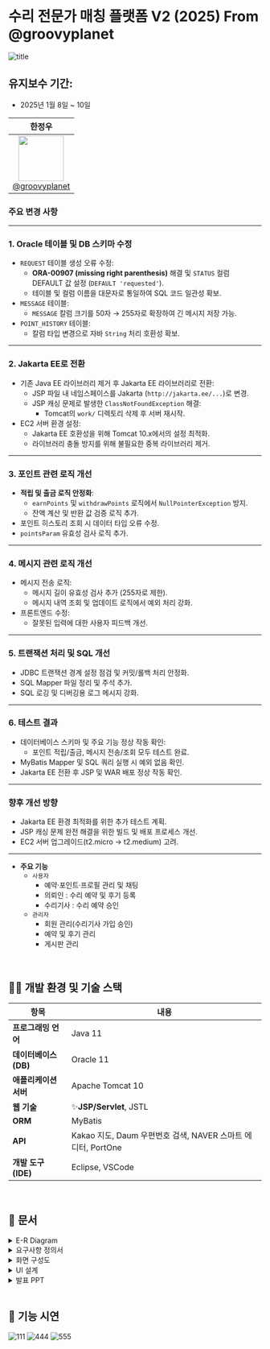 # 수리 전문가 매칭 플랫폼 V2 (2025) From @groovyplanet

![title](https://github.com/user-attachments/assets/024ac0d4-db57-4204-840d-a9bd553eb899)



## **유지보수 기간**:
- 2025년 1월 8일 ~ 10일

| **한정우** |
| :------: | 
| [<img src="https://avatars.githubusercontent.com/groovyplanet" height=90> <br/> @groovyplanet](https://github.com/groovyplanet) |


### **주요 변경 사항**

---

### 1. **Oracle 테이블 및 DB 스키마 수정**
- `REQUEST` 테이블 생성 오류 수정:
  - **ORA-00907 (missing right parenthesis)** 해결 및 `STATUS` 컬럼 DEFAULT 값 설정 (`DEFAULT 'requested'`).
  - 테이블 및 컬럼 이름을 대문자로 통일하여 SQL 코드 일관성 확보.
- `MESSAGE` 테이블:
  - `MESSAGE` 칼럼 크기를 50자 → 255자로 확장하여 긴 메시지 저장 가능.
- `POINT_HISTORY` 테이블:
  - 칼럼 타입 변경으로 자바 `String` 처리 호환성 확보.

---

### 2. **Jakarta EE로 전환**
- 기존 Java EE 라이브러리 제거 후 Jakarta EE 라이브러리로 전환:
  - JSP 파일 내 네임스페이스를 Jakarta (`http://jakarta.ee/...`)로 변경.
  - JSP 캐싱 문제로 발생한 `ClassNotFoundException` 해결:
    - Tomcat의 `work/` 디렉토리 삭제 후 서버 재시작.
- EC2 서버 환경 설정:
  - Jakarta EE 호환성을 위해 Tomcat 10.x에서의 설정 최적화.
  - 라이브러리 충돌 방지를 위해 불필요한 중복 라이브러리 제거.

---

### 3. **포인트 관련 로직 개선**
- **적립 및 출금 로직 안정화**:
  - `earnPoints` 및 `withdrawPoints` 로직에서 `NullPointerException` 방지.
  - 잔액 계산 및 반환 값 검증 로직 추가.
- 포인트 히스토리 조회 시 데이터 타입 오류 수정.
- `pointsParam` 유효성 검사 로직 추가.

---

### 4. **메시지 관련 로직 개선**
- 메시지 전송 로직:
  - 메시지 길이 유효성 검사 추가 (255자로 제한).
  - 메시지 내역 조회 및 업데이트 로직에서 예외 처리 강화.
- 프론트엔드 수정:
  - 잘못된 입력에 대한 사용자 피드백 개선.

---

### 5. **트랜잭션 처리 및 SQL 개선**
- JDBC 트랜잭션 경계 설정 점검 및 커밋/롤백 처리 안정화.
- SQL Mapper 파일 정리 및 주석 추가.
- SQL 로깅 및 디버깅용 로그 메시지 강화.

---

### 6. **테스트 결과**
- 데이터베이스 스키마 및 주요 기능 정상 작동 확인:
  - 포인트 적립/출금, 메시지 전송/조회 모두 테스트 완료.
- MyBatis Mapper 및 SQL 쿼리 실행 시 예외 없음 확인.
- Jakarta EE 전환 후 JSP 및 WAR 배포 정상 작동 확인.

---

### **향후 개선 방향**
- Jakarta EE 환경 최적화를 위한 추가 테스트 계획.
- JSP 캐싱 문제 완전 해결을 위한 빌드 및 배포 프로세스 개선.
- EC2 서버 업그레이드(t2.micro → t2.medium) 고려. 



-----------------------------------

- **주요 기능**
   - `사용자`
      - 예약·포인트·프로필 관리 및 채팅
      - 의뢰인 : 수리 예약 및 후기 등록
      - 수리기사 : 수리 예약 승인
   - `관리자`
       - 회원 관리(수리기사 가입 승인)
       - 예약 및 후기 관리
       - 게시판 관리


<br/>

## 🤹‍♂️ 개발 환경 및 기술 스택

| 항목 | 내용 |
|---|---|
| **프로그래밍 언어** | Java 11 |
| **데이터베이스(DB)** | Oracle 11 |
| **애플리케이션 서버** | Apache Tomcat 10 |
| **웹 기술** | ✨**JSP/Servlet**, JSTL |
| **ORM** | MyBatis |
| **API** | Kakao 지도, Daum 우편번호 검색, NAVER 스마트 에디터, PortOne |
| **개발 도구(IDE)** | Eclipse, VSCode |
<br/>

## 🎡 문서

<details>
  <summary>E-R Diagram</summary>
  
![image](https://github.com/user-attachments/assets/410d6ee6-c1c6-489e-9cde-737dcdb0201b)


</details>


<details>
  <summary>요구사항 정의서</summary>
  
![제목 없음](https://github.com/user-attachments/assets/a769397f-f7e8-43ae-bb29-b4206594acaa)


</details>
<details>
  <summary>화면 구성도</summary>

![image](https://github.com/user-attachments/assets/e0b58ac3-c044-468f-adce-e9a9eda19af8)

</details>
<details>
  <summary>UI 설계</summary>
  
![image](https://github.com/user-attachments/assets/41f176e8-3aba-4ba0-8af4-fcffc0c12585)


</details>
<details>
  <summary>발표 PPT</summary>
 
- 녹화영상 - https://drive.google.com/file/d/1KPLjIDQb2eJQuXJGfi86WiTOM05YGeTK/view?usp=sharing
![SUSUMA PROJECT-1](https://github.com/user-attachments/assets/58943509-51f9-40c6-9615-2460bdd25085)
![SUSUMA PROJECT-2](https://github.com/user-attachments/assets/42860ace-d998-40f4-a8bd-d211f46235d0)
</details>

<br/>

## 🧩 기능 시연
![111](https://github.com/user-attachments/assets/b138dcb3-6ba0-479b-907d-a48cf28440be)
![444](https://github.com/user-attachments/assets/7d6ee237-be42-4fcf-a27f-5c41a89734eb)
![555](https://github.com/user-attachments/assets/9f316705-a4e2-4645-b590-901efe8b83a6)


